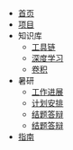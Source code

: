 <!-- docs/_sidebar.md -->

* [首页](README)
* [项目](intro)
* 知识库
    * [工具链](knowledge/toolchain.md)
    * [深度学习](knowledge/deep_learning.md)
    * [卷积](knowledge/convolution.md)
* 暑研
    * [工作进展](summer/work.md)
    * [计划安排](summer/plan.md)
    * [结题答辩](summer/outcome.md)
    * [结题答辩](summer/outcome.md)
* [指南](guide)
